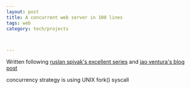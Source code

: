 ```yaml
---
layout: post
title: A concurrent web server in 100 lines
tags: web
category: tech/projects

 

---
```


Written following [ruslan spivak's excellent series](https://ruslanspivak.com/lsbaws-part1/) and [jao ventura's blog post](http://joaoventura.net/blog/2017/python-webserver/)

concurrency strategy is using UNIX fork() syscall

<script src="https://gist.github.com/selimslab/a76b5fa001e4200262849968ad2b5eb7.js"></script>